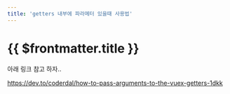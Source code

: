 ```yaml
---
title: 'getters 내부에 파라메터 있을때 사용법'
---
```


# {{ $frontmatter.title }}


아래 링크 참고 하자..


https://dev.to/coderdal/how-to-pass-arguments-to-the-vuex-getters-1dkk